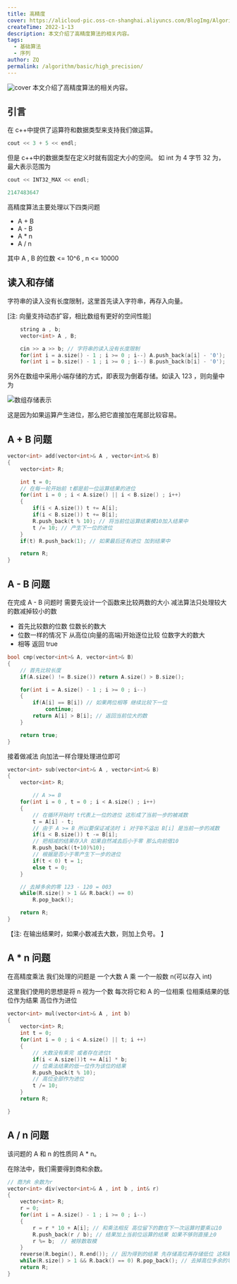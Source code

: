 ```yaml
---
title: 高精度
cover: https://alicloud-pic.oss-cn-shanghai.aliyuncs.com/BlogImg/Algorithm/%E7%AE%97%E6%B3%95_%E9%AB%98%E7%B2%BE%E5%BA%A6/%E5%B0%81%E9%9D%A2.jpg
createTime: 2022-1-13
description: 本文介绍了高精度算法的相关内容。
tags:
  - 基础算法
  - 序列
author: ZQ
permalink: /algorithm/basic/high_precision/
---
```

![cover]( https://alicloud-pic.oss-cn-shanghai.aliyuncs.com/BlogImg/Algorithm/%E7%AE%97%E6%B3%95_%E9%AB%98%E7%B2%BE%E5%BA%A6/%E5%B0%81%E9%9D%A2.jpg)
 本文介绍了高精度算法的相关内容。
<!-- more -->

## 引言

在 c++中提供了运算符和数据类型来支持我们做运算。

```c++
cout << 3 + 5 << endl;
```

但是 c++中的数据类型在定义时就有固定大小的空间。 如 int 为 4 字节 32 为，最大表示范围为

```c++
cout << INT32_MAX << endl;

2147483647
```

高精度算法主要处理以下四类问题

- A + B
- A - B
- A \* n
- A / n

其中 A , B 的位数 <= 10^6 , n <= 10000

## 读入和存储

字符串的读入没有长度限制，这里首先读入字符串，再存入向量。

[注: 向量支持动态扩容，相比数组有更好的空间性能]

```c++
    string a , b;
    vector<int> A , B;

    cin >> a >> b; // 字符串的读入没有长度限制
    for(int i = a.size() - 1 ; i >= 0 ; i--) A.push_back(a[i] - '0');
    for(int i = b.size() - 1 ; i >= 0 ; i--) B.push_back(b[i] - '0');
```

另外在数组中采用小端存储的方式，即表现为倒着存储。如读入 123 ，则向量中为

![数组存储表示](https://alicloud-pic.oss-cn-shanghai.aliyuncs.com/BlogImg/Algorithm/%E7%AE%97%E6%B3%95_%E9%AB%98%E7%B2%BE%E5%BA%A6/%E6%95%B0%E7%BB%84%E5%AD%98%E5%82%A8%E8%A1%A8%E7%A4%BA.jpg)

这是因为如果运算产生进位，那么把它直接加在尾部比较容易。

## A + B 问题

```c++
vector<int> add(vector<int>& A , vector<int>& B)
{
    vector<int> R;

    int t = 0;
    // 在每一轮开始前 t都是前一位运算结果的进位
    for(int i = 0 ; i < A.size() || i < B.size() ; i++)
    {
        if(i < A.size()) t += A[i];
        if(i < B.size()) t += B[i];
        R.push_back(t % 10); // 将当前位运算结果模10加入结果中
        t /= 10; // 产生下一位的进位
    }
    if(t) R.push_back(1); // 如果最后还有进位 加到结果中

    return R;
}
```

## A - B 问题

在完成 A - B 问题时 需要先设计一个函数来比较两数的大小 减法算法只处理较大的数减掉较小的数

- 首先比较数的位数 位数长的数大
- 位数一样的情况下 从高位(向量的高端)开始逐位比较 位数字大的数大
- 相等 返回 true

```c++
bool cmp(vector<int>& A, vector<int>& B)
{
  	// 首先比较长度
    if(A.size() != B.size()) return A.size() > B.size();

    for(int i = A.size() - 1 ; i >= 0 ; i--)
    {
        if(A[i] == B[i]) // 如果两位相等 继续比较下一位
            continue;
        return A[i] > B[i]; // 返回当前位大的数
    }

    return true;
}
```

接着做减法 向加法一样合理处理进位即可

```c++
vector<int> sub(vector<int>& A , vector<int>& B)
{
    vector<int> R;

 		// A >= B
    for(int i = 0 , t = 0 ; i < A.size() ; i++)
    {
        // 在循环开始时 t代表上一位的进位 这形成了当前一步的被减数
        t = A[i] - t;
      	// 由于 A >= B 所以要保证减法时 i 对于B不溢出 B[i] 是当前一步的减数
        if(i < B.size()) t -= B[i];
      	// 把相减的结果存入R 如果自然减去后小于零 那么向前借10
        R.push_back((t+10)%10);
      	// 根据是否小于零产生下一步的进位
        if(t < 0) t = 1;
        else t = 0;
    }

    // 去掉多余的零 123 - 120 = 003
    while(R.size() > 1 && R.back() == 0)
        R.pop_back();

    return R;
}
```

【注: 在输出结果时，如果小数减去大数，则加上负号。 】

## A \* n 问题

在高精度乘法 我们处理的问题是 一个大数 A 乘 一个一般数 n(可以存入 int)

这里我们使用的思想是将 n 视为一个数 每次将它和 A 的一位相乘 位相乘结果的低位作为结果 高位作为进位

```c++
vector<int> mul(vector<int>& A , int b)
{
    vector<int> R;
    int t = 0;
    for(int i = 0 ; i < A.size() || t; i ++)
    {
        // 大数没有乘完 或者存在进位t
        if(i < A.size())t += A[i] * b;
      	// 位乘法结果的低一位作为该位的结果
        R.push_back(t % 10);
      	// 高位全部作为进位
        t /= 10;
    }
    return R;

}
```

## A / n 问题

该问题的 A 和 n 的性质同 A \* n。

在除法中，我们需要得到商和余数。

```c++
// 商为R 余数为r
vector<int> div(vector<int>& A , int b , int& r)
{
    vector<int> R;
    r = 0;
    for(int i = A.size() - 1 ; i >= 0 ; i--)
    {
        r = r * 10 + A[i]; // 和乘法相反 高位留下的数在下一次运算时要乘以10
        R.push_back(r / b); // 结果加上当前位运算的结果 如果不够则直接上0
        r %= b;  // 被除数取模
    }
    reverse(R.begin(), R.end()); // 因为得到的结果 先存储高位再存储低位 这和默认的存储规则相反
    while(R.size() > 1 && R.back() == 0) R.pop_back(); // 去掉高位多余的零
    return R;
}
```
